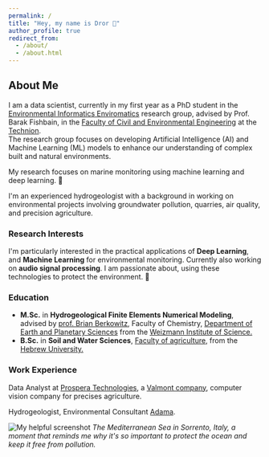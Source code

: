 ```yaml
---
permalink: /
title: "Hey, my name is Dror 👋"
author_profile: true
redirect_from: 
  - /about/
  - /about.html
---
```


## About Me

I am a data scientist, currently in my first year as a PhD student in the [Environmental Informatics Enviromatics](https://fishbain.net.technion.ac.il/) research group, advised by Prof. Barak Fishbain, in the [Faculty of Civil and Environmental Engineering](https://cee.technion.ac.il/en/) at the [Technion](https://www.technion.ac.il/en/).  
The research group focuses on developing Artificial Intelligence (AI) and Machine Learning (ML) models to enhance our understanding of complex built and natural environments.

My research focuses on marine monitoring using machine learning and deep learning. 🌊

I'm an experienced hydrogeologist with a background in working on environmental projects involving groundwater pollution, quarries, air quality, and precision agriculture.

### Research Interests

I'm particularly interested in the practical applications of **Deep Learning**, and **Machine Learning** for environmental monitoring. Currently also working on **audio signal processing**. 
I am passionate about, using these technologies to protect the environment. 🌱

### Education

- **M.Sc.** in **Hydrogeological Finite Elements Numerical Modeling**, advised by [prof. Brian Berkowitz](https://www.weizmann.ac.il/EPS/Brian/), Faculty of Chemistry, [Department of Earth and Planetary Sciences](https://www.weizmann.ac.il/EPS/) from the [Weizmann Institute of Science.](https://www.weizmann.ac.il/pages/)
- **B.Sc.** in **Soil and Water Sciences**, [Faculty of agriculture](https://en.hafakulta.agri.huji.ac.il/),  from the [Hebrew University.](https://en.huji.ac.il/)

### Work Experience 
Data Analyst at [Prospera Technologies](https://prospera.ag/about-us), a [Valmont company](https://www.valmont.com/), computer vision company for precises agriculture.  

Hydrogeologist, Environmental Consultant [Adama](https://www.adam-ma.co.il/en/home/).  




![My helpful screenshot](/images/cover-image.jpg)
*The Mediterranean Sea in Sorrento, Italy, a moment that reminds me why it's so important to protect the ocean and keep it free from pollution.*